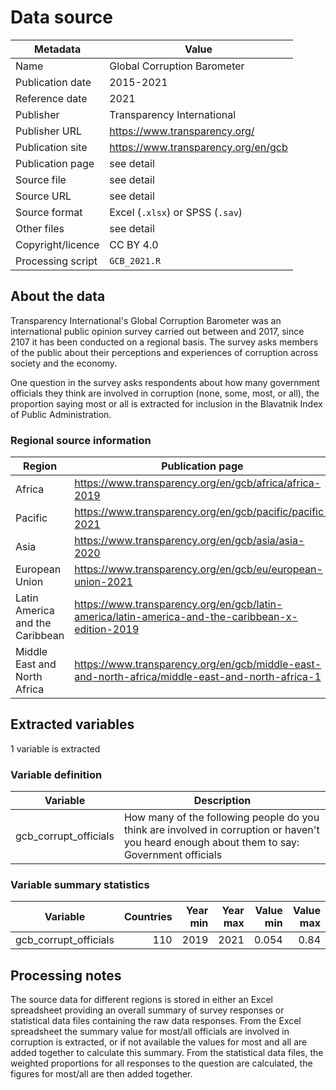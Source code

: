 # Data source

Metadata | Value
--- | ---
Name | Global Corruption Barometer
Publication date | 2015-2021
Reference date | 2021
Publisher | Transparency International
Publisher URL | https://www.transparency.org/
Publication site | https://www.transparency.org/en/gcb
Publication page | see detail
Source file | see detail
Source URL | see detail
Source format | Excel (`.xlsx`) or SPSS (`.sav`)
Other files | see detail
Copyright/licence | CC BY 4.0
Processing script | `GCB_2021.R`

## About the data

Transparency International's Global Corruption Barometer was an international
public opinion survey carried out between  and 2017, since 2107 it has been
conducted on a regional basis. The survey asks members of the public about
their perceptions and experiences of corruption across society and the economy.

One question in the survey asks respondents about how many government officials
they think are involved in corruption (none, some, most, or all), the proportion
saying most or all is extracted for inclusion in the Blavatnik Index of Public
Administration.

### Regional source information

Region | Publication page | Source data URL
--- | --- | ---
Africa | https://www.transparency.org/en/gcb/africa/africa-2019 | https://images.transparencycdn.org/images/GCB_Africa_2019_Methodology_and_Data.zip
Pacific | https://www.transparency.org/en/gcb/pacific/pacific-2021 | https://files.transparencycdn.org/images/GCB-Pacific-2021-Methodology-and-data-set.zip
Asia | https://www.transparency.org/en/gcb/asia/asia-2020 | https://images.transparencycdn.org/images/GCB_2020_Asia_Methodology_and_Data_v5.7z
European Union | https://www.transparency.org/en/gcb/eu/european-union-2021 | https://files.transparencycdn.org/images/GCB-EU-Methodology-and-data-set.zip
Latin America and the Caribbean | https://www.transparency.org/en/gcb/latin-america/latin-america-and-the-caribbean-x-edition-2019 | https://images.transparencycdn.org/images/2019_GCB_LAC_Methodology_and_Data-2.zip
Middle East and North Africa | https://www.transparency.org/en/gcb/middle-east-and-north-africa/middle-east-and-north-africa-1 | https://images.transparencycdn.org/images/2019_GCB_MENA_Data_and_Methodology.zip

## Extracted variables

1 variable is extracted

### Variable definition

Variable | Description
--- | ---
gcb_corrupt_officials | How many of the following people do you think are involved in corruption or haven't you heard enough about them to say: Government officials

### Variable summary statistics

Variable | Countries | Year min | Year max | Value min | Value max
--- | ---: | ---: | ---: | ---: | ---:
gcb_corrupt_officials | 110 | 2019 | 2021 | 0.054 | 0.84

## Processing notes

The source data for different regions is stored in either an Excel spreadsheet
providing an overall summary of survey responses or statistical data files
containing the raw data responses. From the Excel spreadsheet the summary value
for most/all officials are involved in corruption is extracted, or if not
available the values for most and all are added together to calculate this
summary. From the statistical data files, the weighted proportions for all
responses to the question are calculated, the figures for most/all are then
added together.

